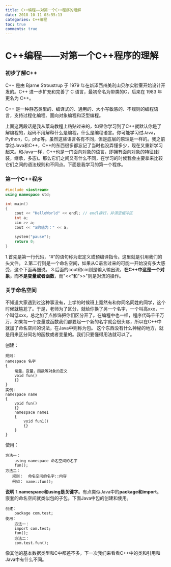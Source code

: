 ```yaml
---
title: C++编程——对第一个C++程序的理解
date: 2018-10-11 03:55:13
categories: C++编程
toc: true
comments: true
---
```

# C++编程——对第一个C++程序的理解

### 初步了解C++

C++ 是由 Bjarne Stroustrup 于 1979 年在新泽西州美利山贝尔实验室开始设计开发的。C++ 进一步扩充和完善了 C 语言，最初命名为带类的C，后来在 1983 年更名为 C++。

C++ 是一种静态类型的、编译式的、通用的、大小写敏感的、不规则的编程语言，支持过程化编程、面向对象编程和泛型编程。

上面这两段话是我从菜鸟教程上粘贴过来的，如果你学习到了C++就默认你是了解编程的，起码不用解释什么是编程，什么是编程语言。你可能学习过Java，Python，C，php等。虽然这些语言各有不同，但是底层的原理是一样的。我之前学过Java和C++，C++的东西很多都忘记了当时也没弄懂多少，现在又重新学习起来。和Java一样，C++也是一门面向对象的语言，即拥有面向对象的特征(封装，继承，多态)。那么它们之间又有什么不同，在学习的时候我会主要拿来比较它们之间的语法规则和不同点。下面是我学习的第一个程序。



### 第一个C++程序

```c++
#include <iostream>
using namespace std;

int main()
{
    cout << "HelloWorld" << endl; // endl换行，并清空缓冲区
    int a;
    cin >> a;
    cout << "a的值为：" << a;

    system("pause");
    return 0;
}
```

1.首先是第一行代码，“#”的语句称为宏定义或预编译指令。这里就是引用我们的头文件。
2.第二行则是一个命名空间，如果从C语言过来的可能一开始没有多大感受，这个下面再细说。
3.后面的cout和cin则是输入输出流，<strong>在C++中这是一个对象，而不是变量或者函数</strong>，而"<<"和">>"则是对流的操作。



### 关于命名空间

不知道大家遇到过这种事没有，上学的时候班上竟然有和你同名同姓的同学，这个时候就尴尬了。于是，老师为了区分，就给你换了另一个名字，一个叫高xxx，一个叫低xxx，总之加了点修饰把你们区分开了。在编程中也一样，程序代码千千万万，如果每一个变量或函数我们都要起一个新的名字就会很头疼，所以在C++中就加了命名空间的说法，在Java中则称为包。
这个东西没有什么神秘的地方，就是用来区分同名的函数或者变量的。我们只要懂得用法就可以了。

创建：
```
规则：
namespace 名字
{
    常量，变量，函数等对象的定义
    void fun()
    {}
}
实例：
namespace name
{
    void fun()
    {}
    namespace name1
    {
        void fun1()
        {}
    }
}
```

使用：
```
方法一： 
    using namespace 命名空间的名字
    fun();
方法二：
   规则：  命名空间的名字::内容
   例如： name::fun();
```

<strong>说明</strong>
1.<strong>namespace和using是关键字</strong>。有点类似Java中的<strong>package和import</strong>。嵌套的命名空间就类似包的子包。下面Java中包的创建和使用。

```
创建：
    package com.test;
使用：
    方法一：
    import com.test;
    fun();
    方法二：
    com.test.fun();
```

像其他的基本数据类型和C中都差不多，下一次我们来看看C++中的类和引用和Java中有什么不同。